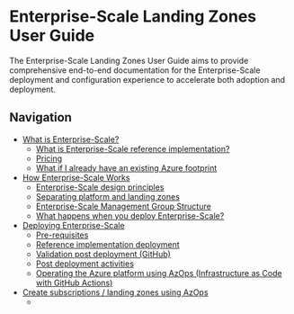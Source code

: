 # Enterprise-Scale Landing Zones User Guide

The Enterprise-Scale Landing Zones User Guide aims to provide comprehensive end-to-end documentation for the Enterprise-Scale deployment and configuration experience to accelerate both adoption and deployment. 

## Navigation

* [What is Enterprise-Scale?](./What-is-Enterprise-Scale)
  * [What is Enterprise-Scale reference implementation?](./What-is-Enterprise-Scale#what-is-enterprise-scale-reference-implementation)
  * [Pricing](./What-is-Enterprise-Scale#pricing)
  * [What if I already have an existing Azure footprint](./What-is-Enterprise-Scale#what-if-i-already-have-an-existing-azure-footprint)
* [How Enterprise-Scale Works](./How-Enterprise-Scale-Works)
  * [Enterprise-Scale design principles](./How-Enterprise-Scale-Works#enterprise-scale-design-principles)
  * [Separating platform and landing zones](./How-Enterprise-Scale-Works#separating-platform-and-landing-zones)
  * [Enterprise-Scale Management Group Structure](./How-Enterprise-Scale-Works#enterprise-scale-management-group-structure)
  * [What happens when you deploy Enterprise-Scale?](./How-Enterprise-Scale-Works#what-happens-when-you-deploy-enterprise-scale)
* [Deploying Enterprise-Scale](./Deploying-Enterprise-Scale)
  * [Pre-requisites](./Deploying-Enterprise-Scale#pre-requisites)
  * [Reference implementation deployment](./Deploying-Enterprise-Scale#reference-implementation-deployment)
  * [Validation post deployment (GitHub)](./Deploying-Enterprise-Scale#validation-post-deployment-github)
  * [Post deployment activities](./Deploying-Enterprise-Scale#post-deployment-activities)
  * [Operating the Azure platform using AzOps (Infrastructure as Code with GitHub Actions)](./Deploying-Enterprise-Scale#operating-the-azure-platform-using-azops-infrastructure-as-code-with-github-actions)
* [Create subscriptions / landing zones using AzOps](./Create-Landingzone.md)
  * [](./Create-Landingzone.md)